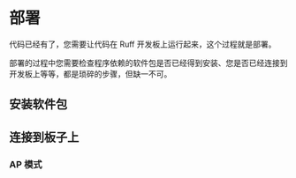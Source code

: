 # 部署

代码已经有了，您需要让代码在 Ruff 开发板上运行起来，这个过程就是部署。
  
部署的过程中您需要检查程序依赖的软件包是否已经得到安装、您是否已经连接到开发板上等等，都是琐碎的步骤，但缺一不可。

## 安装软件包

## 连接到板子上

### AP 模式

